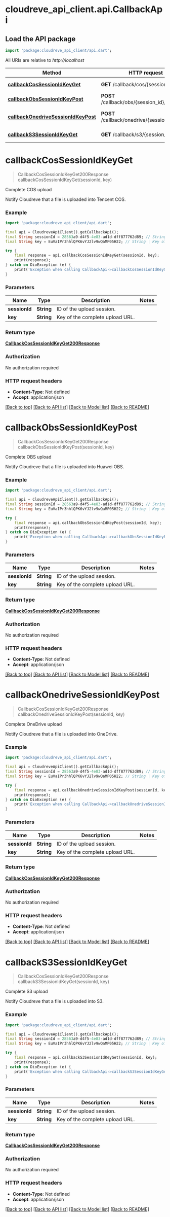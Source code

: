 # cloudreve_api_client.api.CallbackApi

## Load the API package
```dart
import 'package:cloudreve_api_client/api.dart';
```

All URIs are relative to *http://localhost*

Method | HTTP request | Description
------------- | ------------- | -------------
[**callbackCosSessionIdKeyGet**](CallbackApi.md#callbackcossessionidkeyget) | **GET** /callback/cos/{session_id}/{key} | Complete COS upload
[**callbackObsSessionIdKeyPost**](CallbackApi.md#callbackobssessionidkeypost) | **POST** /callback/obs/{session_id}/{key} | Complete OBS upload
[**callbackOnedriveSessionIdKeyPost**](CallbackApi.md#callbackonedrivesessionidkeypost) | **POST** /callback/onedrive/{session_id}/{key} | Complete OneDrive upload
[**callbackS3SessionIdKeyGet**](CallbackApi.md#callbacks3sessionidkeyget) | **GET** /callback/s3/{session_id}/{key} | Complete S3 upload


# **callbackCosSessionIdKeyGet**
> CallbackCosSessionIdKeyGet200Response callbackCosSessionIdKeyGet(sessionId, key)

Complete COS upload

Notify Cloudreve that a file is uploaded into Tencent COS.

### Example
```dart
import 'package:cloudreve_api_client/api.dart';

final api = CloudreveApiClient().getCallbackApi();
final String sessionId = 28563a9-d4f5-4e83-ad1d-dff877762d89; // String | ID of the upload session.
final String key = EuVaIPr3hhlQPK6vYJ2lv9wQaMP05H22; // String | Key of the complete upload URL.

try {
    final response = api.callbackCosSessionIdKeyGet(sessionId, key);
    print(response);
} catch on DioException (e) {
    print('Exception when calling CallbackApi->callbackCosSessionIdKeyGet: $e\n');
}
```

### Parameters

Name | Type | Description  | Notes
------------- | ------------- | ------------- | -------------
 **sessionId** | **String**| ID of the upload session. | 
 **key** | **String**| Key of the complete upload URL. | 

### Return type

[**CallbackCosSessionIdKeyGet200Response**](CallbackCosSessionIdKeyGet200Response.md)

### Authorization

No authorization required

### HTTP request headers

 - **Content-Type**: Not defined
 - **Accept**: application/json

[[Back to top]](#) [[Back to API list]](../README.md#documentation-for-api-endpoints) [[Back to Model list]](../README.md#documentation-for-models) [[Back to README]](../README.md)

# **callbackObsSessionIdKeyPost**
> CallbackCosSessionIdKeyGet200Response callbackObsSessionIdKeyPost(sessionId, key)

Complete OBS upload

Notify Cloudreve that a file is uploaded into Huawei OBS.

### Example
```dart
import 'package:cloudreve_api_client/api.dart';

final api = CloudreveApiClient().getCallbackApi();
final String sessionId = 28563a9-d4f5-4e83-ad1d-dff877762d89; // String | ID of the upload session.
final String key = EuVaIPr3hhlQPK6vYJ2lv9wQaMP05H22; // String | Key of the complete upload URL.

try {
    final response = api.callbackObsSessionIdKeyPost(sessionId, key);
    print(response);
} catch on DioException (e) {
    print('Exception when calling CallbackApi->callbackObsSessionIdKeyPost: $e\n');
}
```

### Parameters

Name | Type | Description  | Notes
------------- | ------------- | ------------- | -------------
 **sessionId** | **String**| ID of the upload session. | 
 **key** | **String**| Key of the complete upload URL. | 

### Return type

[**CallbackCosSessionIdKeyGet200Response**](CallbackCosSessionIdKeyGet200Response.md)

### Authorization

No authorization required

### HTTP request headers

 - **Content-Type**: Not defined
 - **Accept**: application/json

[[Back to top]](#) [[Back to API list]](../README.md#documentation-for-api-endpoints) [[Back to Model list]](../README.md#documentation-for-models) [[Back to README]](../README.md)

# **callbackOnedriveSessionIdKeyPost**
> CallbackCosSessionIdKeyGet200Response callbackOnedriveSessionIdKeyPost(sessionId, key)

Complete OneDrive upload

Notify Cloudreve that a file is uploaded into OneDrive.

### Example
```dart
import 'package:cloudreve_api_client/api.dart';

final api = CloudreveApiClient().getCallbackApi();
final String sessionId = 28563a9-d4f5-4e83-ad1d-dff877762d89; // String | ID of the upload session.
final String key = EuVaIPr3hhlQPK6vYJ2lv9wQaMP05H22; // String | Key of the complete upload URL.

try {
    final response = api.callbackOnedriveSessionIdKeyPost(sessionId, key);
    print(response);
} catch on DioException (e) {
    print('Exception when calling CallbackApi->callbackOnedriveSessionIdKeyPost: $e\n');
}
```

### Parameters

Name | Type | Description  | Notes
------------- | ------------- | ------------- | -------------
 **sessionId** | **String**| ID of the upload session. | 
 **key** | **String**| Key of the complete upload URL. | 

### Return type

[**CallbackCosSessionIdKeyGet200Response**](CallbackCosSessionIdKeyGet200Response.md)

### Authorization

No authorization required

### HTTP request headers

 - **Content-Type**: Not defined
 - **Accept**: application/json

[[Back to top]](#) [[Back to API list]](../README.md#documentation-for-api-endpoints) [[Back to Model list]](../README.md#documentation-for-models) [[Back to README]](../README.md)

# **callbackS3SessionIdKeyGet**
> CallbackCosSessionIdKeyGet200Response callbackS3SessionIdKeyGet(sessionId, key)

Complete S3 upload

Notify Cloudreve that a file is uploaded into S3.

### Example
```dart
import 'package:cloudreve_api_client/api.dart';

final api = CloudreveApiClient().getCallbackApi();
final String sessionId = 28563a9-d4f5-4e83-ad1d-dff877762d89; // String | ID of the upload session.
final String key = EuVaIPr3hhlQPK6vYJ2lv9wQaMP05H22; // String | Key of the complete upload URL.

try {
    final response = api.callbackS3SessionIdKeyGet(sessionId, key);
    print(response);
} catch on DioException (e) {
    print('Exception when calling CallbackApi->callbackS3SessionIdKeyGet: $e\n');
}
```

### Parameters

Name | Type | Description  | Notes
------------- | ------------- | ------------- | -------------
 **sessionId** | **String**| ID of the upload session. | 
 **key** | **String**| Key of the complete upload URL. | 

### Return type

[**CallbackCosSessionIdKeyGet200Response**](CallbackCosSessionIdKeyGet200Response.md)

### Authorization

No authorization required

### HTTP request headers

 - **Content-Type**: Not defined
 - **Accept**: application/json

[[Back to top]](#) [[Back to API list]](../README.md#documentation-for-api-endpoints) [[Back to Model list]](../README.md#documentation-for-models) [[Back to README]](../README.md)

